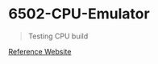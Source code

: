 # 6502-CPU-Emulator
> Testing CPU build

[Reference Website](http://www.6502.org/users/obelisk/6502/index.html)
